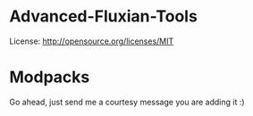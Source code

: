 Advanced-Fluxian-Tools
======================

License: http://opensource.org/licenses/MIT 

Modpacks
========

Go ahead, just send me a courtesy message you are adding it :)
